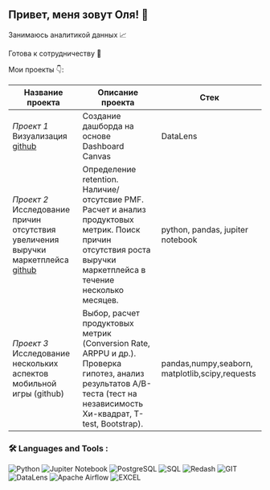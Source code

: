 ## Привет, меня зовут Оля! 👋





Занимаюсь аналитикой данных 📈

Готова к сотрудничеству 🤝

Мои проекты 👇:




|Название проекта        |	Описание проекта             |	Стек         |
-------------------------| ------------------------------|---------------|
|*Проект 1* Визуализация [github](https://github.com/olyasav/for_project_1) | Создание дашборда на основе  Dashboard Canvas |  DataLens
|*Проект 2* Исследование причин отсутствия увеличения выручки маркетплейса [github](https://github.com/olyasav/for_project_2) | Определение retention. Наличие/отсутсвие PMF. Расчет и анализ продуктовых метрик. Поиск причин отсутствия роста выручки маркетплейса в течение несколько месяцев. | python, pandas, jupiter notebook |
|*Проект 3* Исследование нескольких аспектов мобильной игры (github)	| Выбор, расчет продуктовых метрик (Conversion Rate, ARPPU и др.). Проверка гипотез, анализ результатов А/B-теста (тест на независимость Хи-квадрат, T-test, Bootstrap). |	pandas,numpy,seaborn, matplotlib,scipy,requests|




### 🛠️ Languages and Tools :

![Python](https://img.shields.io/badge/Python-%23734F96.svg?style=for-the-badge&logo=Python&logoColor=white) ![Jupiter Notebook](https://img.shields.io/badge/Jupiter_Notebook-%2300ADD8.svg?style=for-the-badge&logo=jupiternotebook&logoColor=white) ![PostgreSQL](https://img.shields.io/badge/-PostgreSQL-E10098?style=for-the-badge&logo=PostgreSQL&logoColor=white) ![SQL](https://img.shields.io/badge/SQL-%2300ADD8.svg?style=for-the-badge&logo=SQL&logoColor=white)   ![Redash](https://img.shields.io/badge/Redash-5e5086?style=for-the-badge&logo=Redash&logoColor=white) ![GIT](https://img.shields.io/badge/GIT-%23E34F26.svg?style=for-the-badge&logo=GIT&logoColor=white) ![DataLens](https://img.shields.io/badge/DataLens-%23ED8B00.svg?style=for-the-badge&logo=DataLens&logoColor=white)   ![Apache Airflow](https://img.shields.io/badge/Apache_Airflow-%23E34F26.svg?style=for-the-badge&logo=Airflow&logoColor=white) ![EXCEL](https://img.shields.io/badge/-EXCEL-E10098?style=for-the-badge&logo=EXCEL&logoColor=white) 
